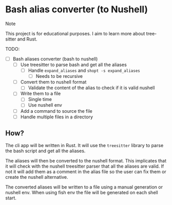 # Bash alias converter (to Nushell)

> [!NOTE]  
> This project is for educational purposes. I aim to learn more about tree-sitter and Rust.

TODO:

- [ ] Bash aliases converter (bash to nushell)
  - [ ] Use treesitter to parse bash and get all the aliases
    - [ ] Handle `expand_aliases` and `shopt -s expand_aliases`
      - [ ] Needs to be recursive
  - [ ] Convert them to nushell format
    - [ ] Validate the content of the alias to check if it is valid nushell
  - [ ] Write them to a file
    - [ ] Single time
    - [ ] Use nushell env
  - [ ] Add a command to source the file
  - [ ] Handle multiple files in a directory

## How?

The cli app will be written in Rust. It will use the `treesitter` library to
parse the bash script and get all the aliases.

The aliases will then be converted to the nushell format. This implicates that it
will check with the nushell treesitter parser that all the aliases are valid.
If not it will add them as a comment in the alias file so the user can fix them
or create the nushell alternative.

The converted aliases will be written to a file using a manual generation or
nushell env. When using fish env the file will be generated on each shell start.
